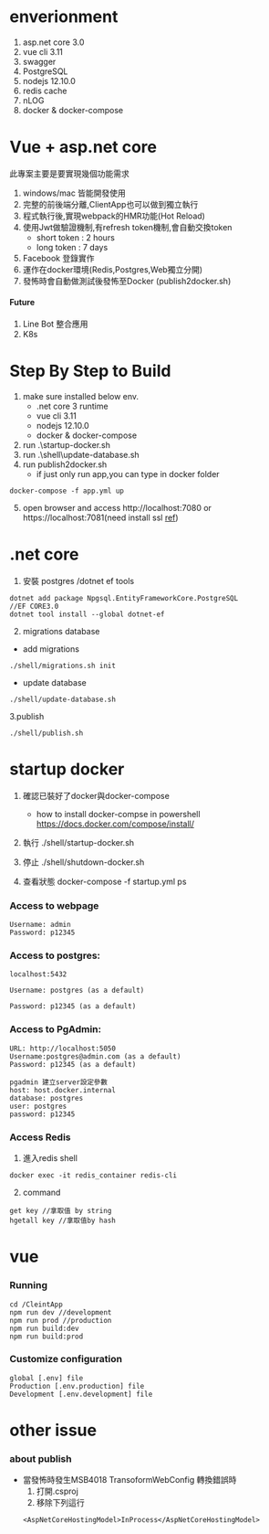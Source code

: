 # enverionment
1. asp.net core 3.0
2. vue cli 3.11
3. swagger
4. PostgreSQL
5. nodejs 12.10.0
6. redis cache
7. nLOG
8. docker & docker-compose

# Vue + asp.net core
此專案主要是要實現幾個功能需求
1. windows/mac 皆能開發使用
2. 完整的前後端分離,ClientApp也可以做到獨立執行
3. 程式執行後,實現webpack的HMR功能(Hot Reload)
4. 使用Jwt做驗證機制,有refresh token機制,會自動交換token
   + short token : 2 hours 
   + long token : 7 days
5. Facebook 登錄實作
6. 運作在docker環境(Redis,Postgres,Web獨立分開)
7. 發怖時會自動做測試後發怖至Docker (publish2docker.sh)

#### Future
1. Line Bot 整合應用
2. K8s

# Step By Step to Build
1. make sure installed below env.
    - .net core 3 runtime
    - vue cli 3.11
    - nodejs 12.10.0 
    - docker & docker-compose
2. run .\startup-docker.sh
3. run .\shell\update-database.sh
4. run publish2docker.sh    
    - if just only run app,you can type in docker folder
```
docker-compose -f app.yml up
```
5. open browser and access http://localhost:7080 or https://localhost:7081(need install ssl [ref](https://docs.microsoft.com/zh-tw/aspnet/core/security/docker-https?view=aspnetcore-3.0))
      


# .net core
1. 安裝 postgres /dotnet ef tools
```
dotnet add package Npgsql.EntityFrameworkCore.PostgreSQL
//EF CORE3.0
dotnet tool install --global dotnet-ef
```
2. migrations database
  - add migrations
```
./shell/migrations.sh init
```
   - update database    
```
./shell/update-database.sh
```

3.publish
```
./shell/publish.sh
```

# startup docker
1. 確認已裝好了docker與docker-compose
   - how to install docker-compse in powershell
     https://docs.docker.com/compose/install/
     
3. 執行 ./shell/startup-docker.sh   
4. 停止 ./shell/shutdown-docker.sh
5. 查看狀態 docker-compose -f startup.yml ps

### Access to webpage
```config
Username: admin
Password: p12345
```
### Access to postgres:
``` 
localhost:5432

Username: postgres (as a default)

Password: p12345 (as a default)
```
### Access to PgAdmin:
```
URL: http://localhost:5050
Username:postgres@admin.com (as a default)
Password: p12345 (as a default)

pgadmin 建立server設定參數
host: host.docker.internal
database: postgres
user: postgres
password: p12345
```

### Access Redis
1. 進入redis shell
```
docker exec -it redis_container redis-cli
```
2. command
```
get key //拿取值 by string
hgetall key //拿取值by hash
```

# vue 

### Running
```
cd /CleintApp
npm run dev //development
npm run prod //production
npm run build:dev
npm run build:prod
```
### Customize configuration
```
global [.env] file
Production [.env.production] file
Development [.env.development] file
```


# other issue

### about publish
- 當發怖時發生MSB4018 TransoformWebConfig 轉換錯誤時
    1. 打開.csproj
    2. 移除下列這行
    ```config
    <AspNetCoreHostingModel>InProcess</AspNetCoreHostingModel>
    ```